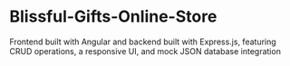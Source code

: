 # Blissful-Gifts-Online-Store
Frontend built with Angular and backend built with Express.js, featuring CRUD operations, a responsive UI, and mock JSON database integration
